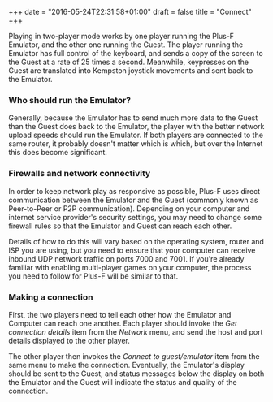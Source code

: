 +++
date = "2016-05-24T22:31:58+01:00"
draft = false
title = "Connect"
+++

Playing in two-player mode works by one player running the Plus-F Emulator, and the other one running the Guest.
The player running the Emulator has full control of the keyboard, and sends a copy of the screen to the Guest at
a rate of 25 times a second. Meanwhile, keypresses on the Guest are translated into Kempston joystick movements and
sent back to the Emulator.

### Who should run the Emulator?

Generally, because the Emulator has to send much more data to the Guest than the Guest does back to the Emulator, the
player with the better network upload speeds should run the Emulator. If both players are connected to the same
router, it probably doesn't matter which is which, but over the Internet this does become significant.

### Firewalls and network connectivity

In order to keep network play as responsive as possible, Plus-F uses direct communication between the Emulator and
the Guest (commonly known as Peer-to-Peer or P2P communication). Depending on your computer and internet service
provider's security settings, you may need to change some firewall rules so that the Emulator and Guest can reach
each other.

Details of how to do this will vary based on the operating system, router and ISP you are using, but you need to ensure
that your computer can receive inbound UDP network traffic on ports 7000 and 7001. If you're already familiar with
enabling multi-player games on your computer, the process you need to follow for Plus-F will be similar to that.

### Making a connection

First, the two players need to tell each other how the Emulator and Computer can reach one another. Each player should
invoke the *Get connection details* item from the *Network* menu, and send the host and port details displayed to the
other player.

The other player then invokes the *Connect to guest/emulator* item from the same menu to make the connection.
Eventually, the Emulator's display should be sent to the Guest, and status messages below the display on both the
Emulator and the Guest will indicate the status and quality of the connection.